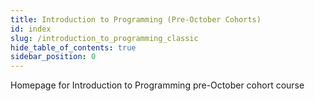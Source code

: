 ```yaml
---
title: Introduction to Programming (Pre-October Cohorts)
id: index
slug: /introduction_to_programming_classic
hide_table_of_contents: true
sidebar_position: 0
---
```


Homepage for Introduction to Programming pre-October cohort course
